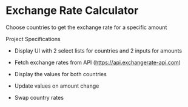 # Exchange Rate Calculator

Choose countries to get the exchange rate for a specific amount

Project Specifications
* Display UI with 2 select  lists for countries and 2 inputs for amounts

* Fetch exchange rates from API (https://api.exchangerate-api.com)

* Display the values for both countries

* Update values on amount change

* Swap country rates